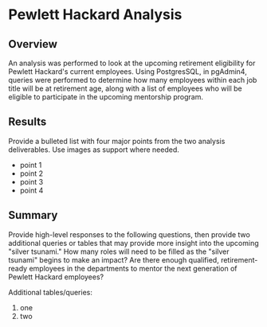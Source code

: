# Pewlett Hackard Analysis

## Overview
An analysis was performed to look at the upcoming retirement eligibility for Pewlett Hackard's current employees. Using PostgresSQL, in pgAdmin4, queries were performed to determine how many employees within each job title will be at retirement age, along with a list of employees who will be eligible to participate in the upcoming mentorship program.

## Results
Provide a bulleted list with four major points from the two analysis deliverables. Use images as support where needed.

- point 1
- point 2
- point 3
- point 4

## Summary
Provide high-level responses to the following questions, then provide two additional queries or tables that may provide more insight into the upcoming "silver tsunami."
How many roles will need to be filled as the "silver tsunami" begins to make an impact?
Are there enough qualified, retirement-ready employees in the departments to mentor the next generation of Pewlett Hackard employees?

Additional tables/queries:
1. one
2. two
